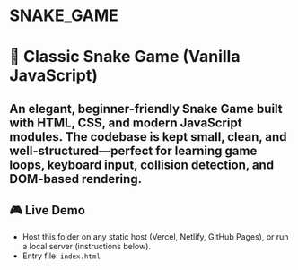 # SNAKE_GAME

# 🐍 Classic Snake Game (Vanilla JavaScript)

An elegant, beginner-friendly **Snake Game** built with **HTML**, **CSS**, and **modern JavaScript modules**. The codebase is kept small, clean, and well-structured—perfect for learning game loops, keyboard input, collision detection, and DOM-based rendering.
---

## 🎮 Live Demo

- Host this folder on any static host (Vercel, Netlify, GitHub Pages), or run a local server (instructions below).
- Entry file: `index.html`
